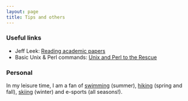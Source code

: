 ```yaml
---
layout: page
title: Tips and others
---
```


### Useful links

- Jeff Leek: [Reading academic papers](https://github.com/jtleek/readingpapers)
- Basic Unix &amp; Perl commands: [Unix and Perl to the Rescue](http://korflab.ucdavis.edu/unix_and_perl/)




### Personal

In my leisure time, I am a fan of [swimming](https://case.edu/wellness/facultystaff/resources/fitness/veale-recreation-center) (summer), 
[hiking](https://fitt.co/cleveland/articles/hiking-spots-around-cleveland) (spring and fall), 
[skiing](https://www.bmbw.com/) (winter) and e-sports (all seasons!). 


